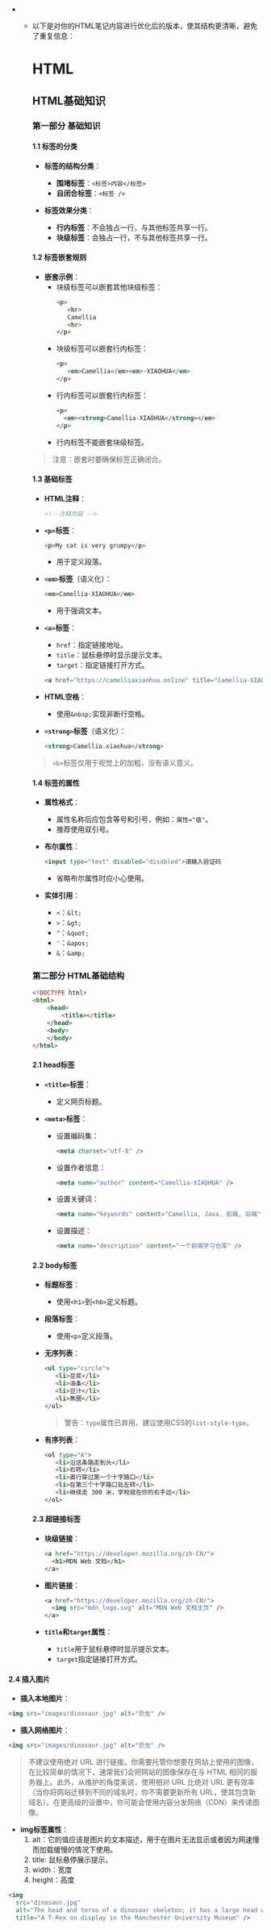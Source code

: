- - 以下是对你的HTML笔记内容进行优化后的版本，使其结构更清晰，避免了重复信息：

    # HTML

    ## HTML基础知识

    ### 第一部分 基础知识

    #### 1.1 标签的分类

    - **标签的结构分类**：
      - **围堵标签**：`<标签>内容</标签>`
      - **自闭合标签**：`<标签 />`

    - **标签效果分类**：
      - **行内标签**：不会独占一行，与其他标签共享一行。
      - **块级标签**：会独占一行，不与其他标签共享一行。

    #### 1.2 标签嵌套规则

    - **嵌套示例**：
      - 块级标签可以嵌套其他块级标签：
        ```html
        <p>
           <hr>
           Camellia
           <hr>
        </p>
        ```
      - 块级标签可以嵌套行内标签：
        ```html
        <p>
           <em>Camellia</em><em>·XIAOHUA</em>
        </p>
        ```
      - 行内标签可以嵌套行内标签：
        ```html
        <p>
          <em><strong>Camellia·XIAOHUA</strong></em>
        </p>
        ```
      - 行内标签不能嵌套块级标签。

    > 注意：嵌套时要确保标签正确闭合。

    #### 1.3 基础标签

    - **HTML注释**：
      ```html
      <!--注释内容 -->
      ```

    - **`<p>`标签**：
      ```html
      <p>My cat is very grumpy</p>
      ```
      - 用于定义段落。

    - **`<em>`标签**（语义化）：
      ```html
      <em>Camellia·XIAOHUA</em>
      ```
      - 用于强调文本。

    - **`<a>`标签**：
      - `href`：指定链接地址。
      - `title`：鼠标悬停时显示提示文本。
      - `target`：指定链接打开方式。
      ```html
      <a href="https://camelliaxiaohua.online" title="Camellia·XIAOHUA的个人学习记录网站" target="_blank">Camellia·XIAOHUA</a>
      ```

    - **HTML空格**：
      - 使用`&nbsp;`实现非断行空格。

    - **`<strong>`标签**（语义化）：
      ```html
      <strong>Camellia.xiaohua</strong>
      ```

    > `<b>`标签仅用于视觉上的加粗，没有语义意义。

    #### 1.4 标签的属性

    - **属性格式**：
      - 属性名称后应包含等号和引号，例如：`属性="值"`。
      - 推荐使用双引号。

    - **布尔属性**：
      ```html
      <input type="text" disabled="disabled">请输入验证码
      ```
      - 省略布尔属性时应小心使用。

    - **实体引用**：
      - `<`：`&lt;`
      - `>`：`&gt;`
      - `"`：`&quot;`
      - `'`：`&apos;`
      - `&`：`&amp;`

    ### 第二部分 HTML基础结构

    ```html
    <!DOCTYPE html>
    <html>
        <head>
            <title></title>
        </head>
        <body>
        </body>
    </html>
    ```

    #### 2.1 head标签

    - **`<title>`标签**：
      - 定义网页标题。

    - **`<meta>`标签**：
      - 设置编码集：
        ```html
        <meta charset="utf-8" />
        ```
      - 设置作者信息：
        ```html
        <meta name="author" content="Camellia·XIAOHUA" />
        ```
      - 设置关键词：
        ```html
        <meta name="keywords" content="Camellia, Java, 前端, 后端" />
        ```
      - 设置描述：
        ```html
        <meta name="description" content="一个前端学习仓库" />
        ```

    #### 2.2 body标签

    - **标题标签**：
      - 使用`<h1>`到`<h6>`定义标题。

    - **段落标签**：
      - 使用`<p>`定义段落。

    - **无序列表**：
      ```html
      <ul type="circle">
         <li>豆浆</li>
         <li>油条</li>
         <li>豆汁</li>
         <li>焦圈</li>
      </ul>
      ```
      > 警告：`type`属性已弃用，建议使用CSS的`list-style-type`。

    - **有序列表**：
      ```html
      <ol type="A">
         <li>沿这条路走到头</li>
         <li>右转</li>
         <li>直行穿过第一个十字路口</li>
         <li>在第三个十字路口处左转</li>
         <li>继续走 300 米，学校就在你的右手边</li>
      </ol>
      ```

    #### 2.3 超链接标签

    - **块级链接**：
      ```html
      <a href="https://developer.mozilla.org/zh-CN/">
        <h1>MDN Web 文档</h1>
      </a>
      ```

    - **图片链接**：
      ```html
      <a href="https://developer.mozilla.org/zh-CN/">
        <img src="mdn_logo.svg" alt="MDN Web 文档主页" />
      </a>
      ```

    - **`title`和`target`属性**：
      - `title`用于鼠标悬停时显示提示文本。
      - `target`指定链接打开方式。

#### 2.4 插入图片

- **插入本地图片**：
```html
<img src="images/dinosaur.jpg" alt="恐龙" />
```

- **插入网络图片**：
```html
<img src="images/dinosaur.jpg" alt="恐龙" />
```
>不建议使用绝对 URL 进行链接。你需要托管你想要在网站上使用的图像，在比较简单的情况下，通常我们会把网站的图像保存在与 HTML 相同的服务器上。此外，从维护的角度来说，使用相对 URL 比绝对 URL 更有效率（当你将网站迁移到不同的域名时，你不需要更新所有 URL，使其包含新域名）。在更高级的设置中，你可能会使用内容分发网络（CDN）来传递图像。

- **img标签属性**：
   1. alt：它的值应该是图片的文本描述，用于在图片无法显示或者因为网速慢而加载缓慢的情况下使用。
   2. title: 鼠标悬停展示提示。
   3. width：宽度
   4. height：高度
```html
<img
  src="dinosaur.jpg"
  alt="The head and torso of a dinosaur skeleton; it has a large head with long sharp teeth"
  title="A T-Rex on display in the Manchester University Museum" />
```